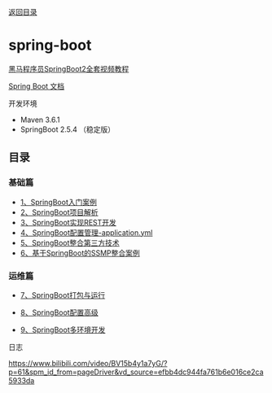 [返回目录](/blog/java/java-learn-road.md)

# spring-boot

[黑马程序员SpringBoot2全套视频教程](https://www.bilibili.com/video/BV15b4y1a7yG/)

[Spring Boot 文档](https://felord.cn/_doc/_springboot/2.1.5.RELEASE/_book/pages/boot-documentation.html)


开发环境

- Maven 3.6.1
- SpringBoot 2.5.4 （稳定版）

## 目录

### 基础篇

- [1、SpringBoot入门案例](/blog/java/spring-boot/1-create-spring-boot.md)
- [2、SpringBoot项目解析](/blog/java/spring-boot/2-spring-boot-learn.md)
- [3、SpringBoot实现REST开发](/blog/java/spring-boot/3-restful.md)
- [4、SpringBoot配置管理-application.yml](/blog/java/spring-boot/4-configuration.md)
- [5、SpringBoot整合第三方技术](/blog/java/spring-boot/5-spring-boot-integration.md)
- [6、基于SpringBoot的SSMP整合案例](/blog/java/spring-boot/6-spring-boot-ssmp.md)

### 运维篇

- [7、SpringBoot打包与运行](/blog/java/spring-boot/7-spring-boot-package.md)

- [8、SpringBoot配置高级](/blog/java/spring-boot/8-spring-boot-config.md)

- [9、SpringBoot多环境开发](/blog/java/spring-boot/9-spring-boot-env.md)




日志

https://www.bilibili.com/video/BV15b4y1a7yG/?p=61&spm_id_from=pageDriver&vd_source=efbb4dc944fa761b6e016ce2ca5933da